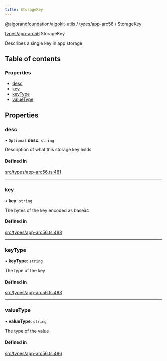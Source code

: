 ```yaml
---
title: StorageKey
---
```


[@algorandfoundation/algokit-utils](/reference/algokit-utils-ts/api/readme/) / [types/app-arc56](/reference/algokit-utils-ts/api/modules/types_app_arc56/) / StorageKey

[types/app-arc56](/reference/algokit-utils-ts/api/modules/types_app_arc56/).StorageKey

Describes a single key in app storage

## Table of contents

### Properties

- [desc](types_app_arc56.StorageKey.md#desc)
- [key](types_app_arc56.StorageKey.md#key)
- [keyType](types_app_arc56.StorageKey.md#keytype)
- [valueType](types_app_arc56.StorageKey.md#valuetype)

## Properties

### desc

• `Optional` **desc**: `string`

Description of what this storage key holds

#### Defined in

[src/types/app-arc56.ts:481](https://github.com/algorandfoundation/algokit-utils-ts/blob/main/src/types/app-arc56.ts#L481)

---

### key

• **key**: `string`

The bytes of the key encoded as base64

#### Defined in

[src/types/app-arc56.ts:488](https://github.com/algorandfoundation/algokit-utils-ts/blob/main/src/types/app-arc56.ts#L488)

---

### keyType

• **keyType**: `string`

The type of the key

#### Defined in

[src/types/app-arc56.ts:483](https://github.com/algorandfoundation/algokit-utils-ts/blob/main/src/types/app-arc56.ts#L483)

---

### valueType

• **valueType**: `string`

The type of the value

#### Defined in

[src/types/app-arc56.ts:486](https://github.com/algorandfoundation/algokit-utils-ts/blob/main/src/types/app-arc56.ts#L486)
